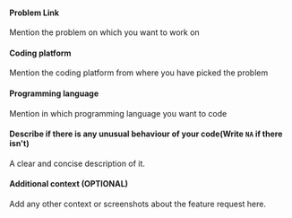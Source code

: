 #### Problem Link 
Mention the problem on which you want to work on

#### Coding platform
Mention the coding platform from where you have picked the problem

#### Programming language
Mention in which programming language you want to code

#### Describe if there is any unusual behaviour of your code(Write `NA` if there isn't)
A clear and concise description of it.

#### Additional context (OPTIONAL)
Add any other context or screenshots about the feature request here.

